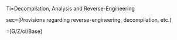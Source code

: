 Ti=Decompilation, Analysis and Reverse-Engineering

sec=(Provisions regarding reverse-engineering, decompilation, etc.)

=[G/Z/ol/Base]